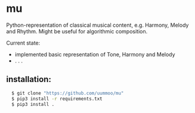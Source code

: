 # mu

Python-representation of classical musical content, e.g. Harmony, Melody and Rhythm.
Might be useful for algorithmic composition.

Current state:
  * implemented basic representation of Tone, Harmony and Melody
  * . . .


installation:
-------------
```sh
  $ git clone "https://github.com/uummoo/mu"
  $ pip3 install -r requirements.txt
  $ pip3 install .
```
